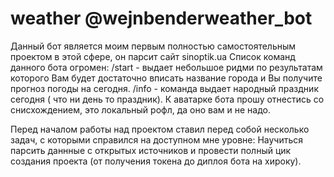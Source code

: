 # weather @wejnbenderweather_bot
Данный бот является моим первым полностью самостоятельным проектом в этой сфере, он парсит сайт sinoptik.ua 
Список команд данного бота огромен: /start - выдает небольшое ридми по результатам которого Вам будет достаточно вписать название города и Вы получите прогноз погоды на сегодня. /info - команда выдает народный праздник сегодня ( что ни день то праздник). 
К аватарке бота прошу отнестись со снисхождением, это локальный рофл, да оно вам и не надо.

  Перед началом работы над проектом ставил перед собой несколько задач, с которыми справился на доступном мне уровне: Научиться парсить даннные с открытых источников и провести полный цик создания проекта (от получения токена до диплоя бота на хироку). 

